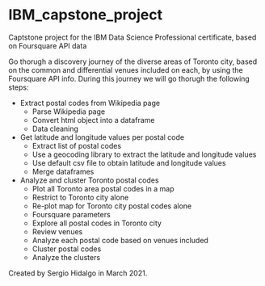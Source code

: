 # IBM_capstone_project
Captstone project for the IBM Data Science Professional certificate, based on Foursquare API data

Go thorugh a discovery journey of the diverse areas of Toronto city, based on the common and differential venues included on each, by using the Foursquare API info.
During this journey we will go thorugh the following steps:

* Extract postal codes from Wikipedia page
  - Parse Wikipedia page
  - Convert html object into a dataframe
  - Data cleaning
* Get latitude and longitude values per postal code
  - Extract list of postal codes
  - Use a geocoding library to extract the latitude and longitude values
  - Use default csv file to obtain latitude and longitude values
  - Merge dataframes
* Analyze and cluster Toronto postal codes
  - Plot all Toronto area postal codes in a map
  - Restrict to Toronto city alone
  - Re-plot map for Toronto city postal codes alone
  - Foursquare parameters
  - Explore all postal codes in Toronto city
  - Review venues
  - Analyze each postal code based on venues included
  - Cluster postal codes
  - Analyze the clusters

Created by Sergio Hidalgo in March 2021.
